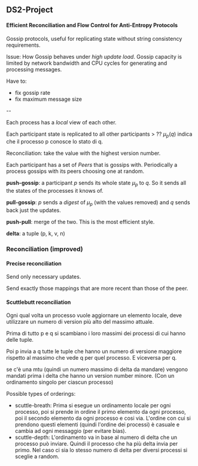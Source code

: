 ## DS2-Project

#### Efficient Reconciliation and Flow Control for Anti-Entropy Protocols

Gossip protocols, useful for replicating state without string consistency requirements. 

Issue: How Gossip behaves under *high update load*. Gossip capacity is limited by network bandwidth and CPU cycles for generating and processing messages.

Have to:

- fix gossip rate
- fix maximum message size

--

Each process has a *local* view of each other.

Each participant state is replicated to all other participants > ??
$\mu_p(q)$ indica che il processo p conosce lo stato di q.

Reconciliation: take the value with the highest version number.

Each participant has a set of *Peers* that is gossips with. Periodically a process gossips with its peers choosing one at random.

**push-gossip**: a participant $p$ sends its whole state $\mu_p$ to $q$. So it sends all the states of the processes it knows of.

**pull-gossip**: $p$ sends a *digest* of $\mu_p$ (with the values removed) and $q$ sends back just the updates.

**push-pull**: merge of the two. This is the most efficient style.

**delta**: a tuple (p, k, v, n)

### Reconciliation (improved)

#### Precise reconciliation

Send only necessary updates.

Send exactly those mappings that are more recent than those of the peer.

#### Scuttlebutt reconciliation

Ogni qual volta un processo vuole aggiornare un elemento locale, deve utilizzare un numero di version più alto del massimo attuale.

Prima di tutto p e q si scambiano i loro massimi dei processi di cui hanno delle tuple.

Poi p invia a q tutte le tuple che hanno un numero di versione maggiore rispetto al massimo che vede q per quel processo.
E viceversa per q.

se c'è una mtu (quindi un numero massimo di delta da mandare) vengono mandati prima i delta che hanno un version number minore. (Con un ordinamento singolo per ciascun processo)

Possible types of orderings:

- scuttle-breath: Prima si esegue un ordinamento locale per ogni processo, poi si prende in ordine il primo elemento da ogni processo, poi il secondo elemento da ogni processo e cosi via. L'ordine con cui si prendono questi elementi (quindi l'ordine dei processi) è casuale e cambia ad ogni messaggio (per evitare bias).
- scuttle-depth: L'ordinamento va in base al numero di delta che un processo può inviare. Quindi il processo che ha più delta invia per primo. Nel caso ci sia lo stesso numero di delta per diversi processi si sceglie a random.
